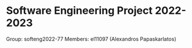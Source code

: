 # Software Engineering Project 2022-2023

Group: softeng2022-77
Members: el11097 (Alexandros Papaskarlatos) 
